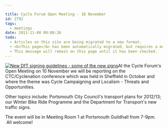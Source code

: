 ```yaml
---

title: Cycle Forum Open Meeting - 10 November
id: 2792
tags:
  - meetings
date: 2011-11-08 00:08:26
todo:
  - Articles on this site are being migrated to a new format.
  - <b>This page</b> has been automatically migrated, but requires a manual check-&amp;-tune to ensure the format and links all work as expected.
  - This message will remain on this page until it has been checked.
---
```


[![](http://www.pompeybug.co.uk/wp-content/uploads/2011/11/New-DfT-signing-guidelines-some-of-the-new-signs-300x300.jpg "New DfT signing guidelines - some of the new signs")](/assets/New-DfT-signing-guidelines-some-of-the-new-signs.jpg)At the Cycle Forum's Open Meeting on 10 November we will be reporting on the CTC/Cyclenation conference which was held in Sheffield in October and where the theme was Cycle Campaigning and Localism - Threats and Opportunities.

Other topics include: Portsmouth City Council's transport plans for 2012/13; our Winter Bike Ride Programme and the Department for Transport's new traffic signs.

The event will be in Meeting Room 1 at Portsmouth Guildhall from 7-9pm.  All welcome!